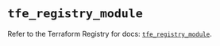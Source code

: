 # `tfe_registry_module`

Refer to the Terraform Registry for docs: [`tfe_registry_module`](https://registry.terraform.io/providers/hashicorp/tfe/0.51.0/docs/resources/registry_module).
